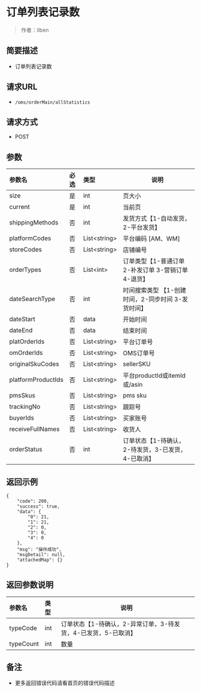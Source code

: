# 订单列表记录数

> 作者：liben

## 简要描述

- 订单列表记录数

## 请求URL
- `/oms/orderMain/allStatistics`
  
## 请求方式
- POST 

## 参数

|参数名|必选|类型|说明|
|:----    |:---|:----- |-----   |
|size | 是  |int |页大小   |
|current |是  |int | 当前页    |
|shippingMethods|否  |int | 发货方式【1-自动发货，2-平台发货】  |
|platformCodes |否  |List&lt;string>| 平台编码 [AM、WM]    |
|storeCodes |否  |List&lt;string> | 店铺编号  |
|orderTypes |否  |List&lt;int> | 订单类型【1-普通订单 2-补发订单  3-营销订单 4-退货】 |
|dateSearchType |否  |int | 时间搜索类型 【1-创建时间，2-同步时间 3-发货时间】 |
|dateStart |否  |data | 开始时间 |
|dateEnd |否  |data | 结束时间 |
|platOrderIds |否  |List&lt;string> | 平台订单号    |
|omOrderIds |否  |List&lt;string> | OMS订单号    |
|originalSkuCodes |否  |List&lt;string> | sellerSKU    |
|platformProductIds |否  |List&lt;string> | 平台productId或itemId或/asin    |
|pmsSkus |否  |List&lt;string> | pms sku    |
|trackingNo |否  |List&lt;string> | 跟踪号    |
|buyerIds |否  |List&lt;string> | 买家账号    |
|receiveFullNames |否  |List&lt;string> | 收货人  |
|orderStatus |否  |int| 订单状态【1-待确认，2-待发货，3-已发货，4-已取消】    |

## 返回示例 

``` 
{
    "code": 200,
    "success": true,
    "data": {
        "0": 21,
        "1": 21,
        "2": 0,
        "3": 0,
        "4": 0
    },
    "msg": "操作成功",
    "msgDetail": null,
    "attachedMap": {}
}
```

## 返回参数说明 

|参数名|类型|说明|
|:-----  |:-----|-----                           |
|typeCode |int   |订单状态【1-待确认，2-异常订单，3-待发货，4-已发货，5-已取消】 |
|typeCount |int   |数量 |

## 备注 

- 更多返回错误代码请看首页的错误代码描述